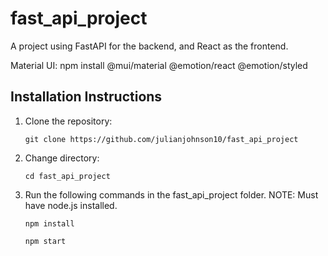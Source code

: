 # fast_api_project

A project using FastAPI for the backend, and React as the frontend.

Material UI: npm install @mui/material @emotion/react @emotion/styled

## Installation Instructions

1. Clone the repository:

    ```git clone https://github.com/julianjohnson10/fast_api_project```

2. Change directory:

    ```cd fast_api_project```

3. Run the following commands in the fast_api_project folder. NOTE: Must have node.js installed.

    ```npm install```

    ```npm start```




